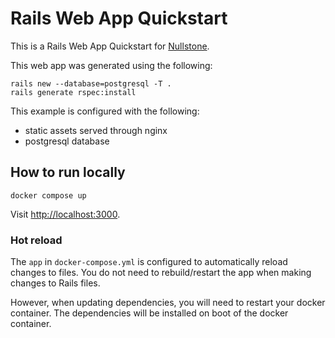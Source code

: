 # Rails Web App Quickstart

This is a Rails Web App Quickstart for [Nullstone](https://nullstone.io).

This web app was generated using the following:
```shell
rails new --database=postgresql -T .
rails generate rspec:install
```

This example is configured with the following:
- static assets served through nginx
- postgresql database

## How to run locally

```shell
docker compose up
```

Visit [http://localhost:3000](http://localhost:3000).

### Hot reload

The `app` in `docker-compose.yml` is configured to automatically reload changes to files.
You do not need to rebuild/restart the app when making changes to Rails files.

However, when updating dependencies, you will need to restart your docker container.
The dependencies will be installed on boot of the docker container.
